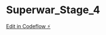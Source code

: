 # Superwar_Stage_4

[Edit in Codeflow ⚡️](https://stackblitz.com/~/github.com/spjyotiranjan/Superwar_Stage_4)